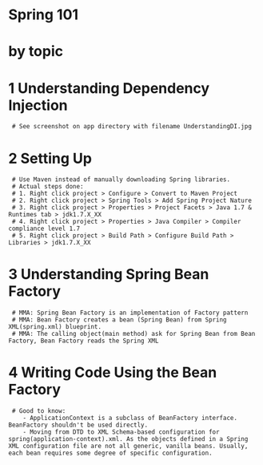 # Spring 101
# by topic

# 1 Understanding Dependency Injection
	 # See screenshot on app directory with filename UnderstandingDI.jpg
# 2 Setting Up 
	 # Use Maven instead of manually downloading Spring libraries. 
	 # Actual steps done:
	 # 1. Right click project > Configure > Convert to Maven Project 
	 # 2. Right click project > Spring Tools > Add Spring Project Nature
	 # 3. Right click project > Properties > Project Facets > Java 1.7 & Runtimes tab > jdk1.7.X_XX
	 # 4. Right click project > Properties > Java Compiler > Compiler compliance level 1.7
	 # 5. Right click project > Build Path > Configure Build Path > Libraries > jdk1.7.X_XX
# 3 Understanding Spring Bean Factory
	 # MMA: Spring Bean Factory is an implementation of Factory pattern
	 # MMA: Bean Factory creates a bean (Spring Bean) from Spring XML(spring.xml) blueprint.
	 # MMA: The calling object(main method) ask for Spring Bean from Bean Factory, Bean Factory reads the Spring XML

# 4 Writing Code Using the Bean Factory
	 # Good to know:
	 	- ApplicationContext is a subclass of BeanFactory interface. BeanFactory shouldn't be used directly.
	 	- Moving from DTD to XML Schema-based configuration for spring(application-context).xml. As the objects defined in a Spring XML configuration file are not all generic, vanilla beans. Usually, each bean requires some degree of specific configuration.
